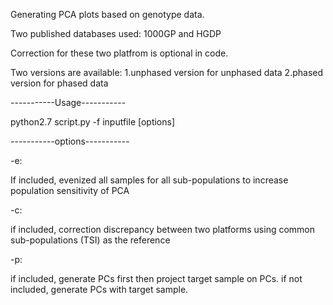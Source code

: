 Generating PCA plots based on genotype data.

Two published databases used: 1000GP and HGDP

Correction for these two platfrom is optional in code. 

Two versions are available: 1.unphased version for unphased data
                            2.phased version for phased data


-----------Usage-----------

python2.7 script.py -f inputfile [options]


-----------options-----------

-e:

If included, evenized all samples for all sub-populations to increase population sensitivity of PCA

-c:

if included, correction discrepancy between two platforms using common sub-populations (TSI) as the reference

-p:

if included, generate PCs first then project target sample on PCs. if not included, generate PCs with target sample. 

